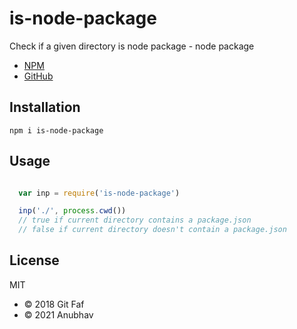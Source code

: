 # is-node-package

Check if a given directory is node package - node package

- [NPM](https://www.npmjs.com/package/is-node-package)
- [GitHub](https://github.com/IAmAnubhavSaini/is-node-package)

## Installation

`npm i is-node-package`

## Usage

```javascript

  var inp = require('is-node-package')

  inp('./', process.cwd())
  // true if current directory contains a package.json
  // false if current directory doesn't contain a package.json

```

## License

MIT

- &copy; 2018 Git Faf
- &copy; 2021 Anubhav
